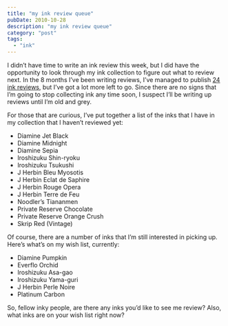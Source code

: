```yaml
---
title: "my ink review queue"
pubDate: 2010-10-28
description: "my ink review queue"
category: "post"
tags:
  - "ink"
---
```


I didn’t have time to write an ink review this week, but I did have the opportunity to look through my ink collection to figure out what to review next. In the 8 months I’ve been writing reviews, I’ve managed to publish [24 ink reviews](/categories/ink-reviews/), but I’ve got a lot more left to go. Since there are no signs that I’m going to stop collecting ink any time soon, I suspect I’ll be writing up reviews until I’m old and grey.

For those that are curious, I’ve put together a list of the inks that I have in my collection that I haven’t reviewed yet:

- Diamine Jet Black
- Diamine Midnight
- Diamine Sepia
- Iroshizuku Shin-ryoku
- Iroshizuku Tsukushi
- J Herbin Bleu Myosotis
- J Herbin Eclat de Saphire
- J Herbin Rouge Opera
- J Herbin Terre de Feu
- Noodler’s Tiananmen
- Private Reserve Chocolate
- Private Reserve Orange Crush
- Skrip Red (Vintage)

Of course, there are a number of inks that I’m still interested in picking up. Here’s what’s on my wish list, currently:

- Diamine Pumpkin
- Everflo Orchid
- Iroshizuku Asa-gao
- Iroshizuku Yama-guri
- J Herbin Perle Noire
- Platinum Carbon

So, fellow inky people, are there any inks you’d like to see me review? Also, what inks are on your wish list right now?

